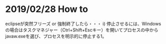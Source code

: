 # 2019/02/28 How to
eclipseが突然フリーズ or 強制終了したら・・・
i) 停止させるには、Windowsの場合はタスクマネジャー（Ctrl+Shift+Escキー）を開いてプロセスの中からjavaw.exeを選び、プロセスを明示的に停止する1。
